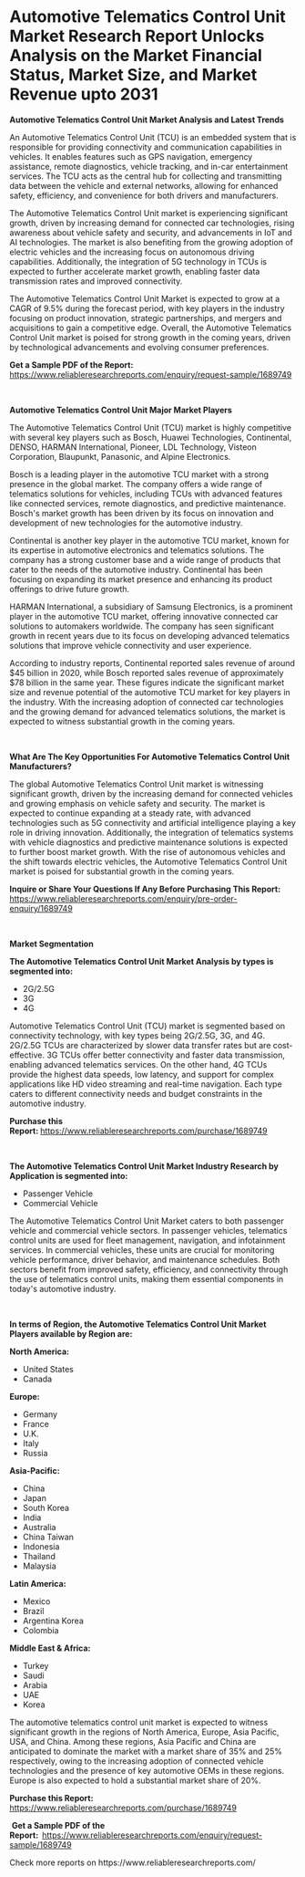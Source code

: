 <p><h1>Automotive Telematics Control Unit Market Research Report Unlocks Analysis on the Market Financial Status, Market Size, and Market Revenue upto 2031</h1></p><p><strong>Automotive Telematics Control Unit Market Analysis and Latest Trends</strong></p>
<p><p>An Automotive Telematics Control Unit (TCU) is an embedded system that is responsible for providing connectivity and communication capabilities in vehicles. It enables features such as GPS navigation, emergency assistance, remote diagnostics, vehicle tracking, and in-car entertainment services. The TCU acts as the central hub for collecting and transmitting data between the vehicle and external networks, allowing for enhanced safety, efficiency, and convenience for both drivers and manufacturers.</p><p>The Automotive Telematics Control Unit market is experiencing significant growth, driven by increasing demand for connected car technologies, rising awareness about vehicle safety and security, and advancements in IoT and AI technologies. The market is also benefiting from the growing adoption of electric vehicles and the increasing focus on autonomous driving capabilities. Additionally, the integration of 5G technology in TCUs is expected to further accelerate market growth, enabling faster data transmission rates and improved connectivity.</p><p>The Automotive Telematics Control Unit Market is expected to grow at a CAGR of 9.5% during the forecast period, with key players in the industry focusing on product innovation, strategic partnerships, and mergers and acquisitions to gain a competitive edge. Overall, the Automotive Telematics Control Unit market is poised for strong growth in the coming years, driven by technological advancements and evolving consumer preferences.</p></p>
<p><strong>Get a Sample PDF of the Report:&nbsp;</strong> <a href="https://www.reliableresearchreports.com/enquiry/request-sample/1689749">https://www.reliableresearchreports.com/enquiry/request-sample/1689749</a></p>
<p>&nbsp;</p>
<p><strong>Automotive Telematics Control Unit Major Market Players</strong></p>
<p><p>The Automotive Telematics Control Unit (TCU) market is highly competitive with several key players such as Bosch, Huawei Technologies, Continental, DENSO, HARMAN International, Pioneer, LDL Technology, Visteon Corporation, Blaupunkt, Panasonic, and Alpine Electronics.</p><p>Bosch is a leading player in the automotive TCU market with a strong presence in the global market. The company offers a wide range of telematics solutions for vehicles, including TCUs with advanced features like connected services, remote diagnostics, and predictive maintenance. Bosch's market growth has been driven by its focus on innovation and development of new technologies for the automotive industry.</p><p>Continental is another key player in the automotive TCU market, known for its expertise in automotive electronics and telematics solutions. The company has a strong customer base and a wide range of products that cater to the needs of the automotive industry. Continental has been focusing on expanding its market presence and enhancing its product offerings to drive future growth.</p><p>HARMAN International, a subsidiary of Samsung Electronics, is a prominent player in the automotive TCU market, offering innovative connected car solutions to automakers worldwide. The company has seen significant growth in recent years due to its focus on developing advanced telematics solutions that improve vehicle connectivity and user experience.</p><p>According to industry reports, Continental reported sales revenue of around $45 billion in 2020, while Bosch reported sales revenue of approximately $78 billion in the same year. These figures indicate the significant market size and revenue potential of the automotive TCU market for key players in the industry. With the increasing adoption of connected car technologies and the growing demand for advanced telematics solutions, the market is expected to witness substantial growth in the coming years.</p></p>
<p>&nbsp;</p>
<p><strong>What Are The Key Opportunities For Automotive Telematics Control Unit Manufacturers?</strong></p>
<p><p>The global Automotive Telematics Control Unit market is witnessing significant growth, driven by the increasing demand for connected vehicles and growing emphasis on vehicle safety and security. The market is expected to continue expanding at a steady rate, with advanced technologies such as 5G connectivity and artificial intelligence playing a key role in driving innovation. Additionally, the integration of telematics systems with vehicle diagnostics and predictive maintenance solutions is expected to further boost market growth. With the rise of autonomous vehicles and the shift towards electric vehicles, the Automotive Telematics Control Unit market is poised for substantial growth in the coming years.</p></p>
<p><strong>Inquire or Share Your Questions If Any Before Purchasing This Report:</strong> <a href="https://www.reliableresearchreports.com/enquiry/pre-order-enquiry/1689749">https://www.reliableresearchreports.com/enquiry/pre-order-enquiry/1689749</a></p>
<p>&nbsp;</p>
<p><strong>Market Segmentation</strong></p>
<p><strong>The Automotive Telematics Control Unit Market Analysis by types is segmented into:</strong></p>
<p><ul><li>2G/2.5G</li><li>3G</li><li>4G</li></ul></p>
<p><p>Automotive Telematics Control Unit (TCU) market is segmented based on connectivity technology, with key types being 2G/2.5G, 3G, and 4G. 2G/2.5G TCUs are characterized by slower data transfer rates but are cost-effective. 3G TCUs offer better connectivity and faster data transmission, enabling advanced telematics services. On the other hand, 4G TCUs provide the highest data speeds, low latency, and support for complex applications like HD video streaming and real-time navigation. Each type caters to different connectivity needs and budget constraints in the automotive industry.</p></p>
<p><strong>Purchase this Report:&nbsp;</strong><a href="https://www.reliableresearchreports.com/purchase/1689749">https://www.reliableresearchreports.com/purchase/1689749</a></p>
<p>&nbsp;</p>
<p><strong>The Automotive Telematics Control Unit Market Industry Research by Application is segmented into:</strong></p>
<p><ul><li>Passenger Vehicle</li><li>Commercial Vehicle</li></ul></p>
<p><p>The Automotive Telematics Control Unit Market caters to both passenger vehicle and commercial vehicle sectors. In passenger vehicles, telematics control units are used for fleet management, navigation, and infotainment services. In commercial vehicles, these units are crucial for monitoring vehicle performance, driver behavior, and maintenance schedules. Both sectors benefit from improved safety, efficiency, and connectivity through the use of telematics control units, making them essential components in today's automotive industry.</p></p>
<p>&nbsp;</p>
<p><strong>In terms of Region, the Automotive Telematics Control Unit Market Players available by Region are:</strong></p>
<p>
    <p> <strong> North America: </strong>
        <ul>
            <li>United States</li>
            <li>Canada</li>
        </ul>
        </p> 
    <p> <strong> Europe: </strong>
        <ul>
            <li>Germany</li>
            <li>France</li>
            <li>U.K.</li>
            <li>Italy</li>
            <li>Russia</li>
        </ul>
        </p> 
    <p> <strong> Asia-Pacific: </strong>
        <ul>
            <li>China</li>
            <li>Japan</li>
            <li>South Korea</li>
            <li>India</li>
            <li>Australia</li>
            <li>China Taiwan</li>
            <li>Indonesia</li>
            <li>Thailand</li>
            <li>Malaysia</li>
        </ul>
        </p> 
    <p> <strong> Latin America: </strong>
        <ul>
            <li>Mexico</li>
            <li>Brazil</li>
            <li>Argentina Korea</li>
            <li>Colombia</li>
        </ul>
        </p> 
    <p> <strong> Middle East & Africa: </strong>
        <ul>
            <li>Turkey</li>
            <li>Saudi</li>
            <li>Arabia</li>
            <li>UAE</li>
            <li>Korea</li>
        </ul>
    </p>
    </p>
<p><p>The automotive telematics control unit market is expected to witness significant growth in the regions of North America, Europe, Asia Pacific, USA, and China. Among these regions, Asia Pacific and China are anticipated to dominate the market with a market share of 35% and 25% respectively, owing to the increasing adoption of connected vehicle technologies and the presence of key automotive OEMs in these regions. Europe is also expected to hold a substantial market share of 20%.</p></p>
<p><strong>Purchase this Report: </strong><a href="https://www.reliableresearchreports.com/purchase/1689749">https://www.reliableresearchreports.com/purchase/1689749</a></p>
<p>&nbsp;<strong>Get a Sample PDF of the Report:&nbsp;&nbsp;</strong><a href="https://www.reliableresearchreports.com/enquiry/request-sample/1689749">https://www.reliableresearchreports.com/enquiry/request-sample/1689749</a></p>
<p><strong></strong></p>
<p>Check more reports on https://www.reliableresearchreports.com/</p>
